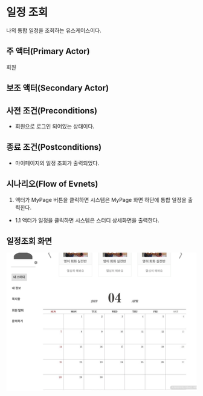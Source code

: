 # 일정 조회

나의 통합 일정을 조회하는 유스케이스이다.

## 주 액터(Primary Actor)

회원

## 보조 액터(Secondary Actor)

## 사전 조건(Preconditions)

- 회원으로 로그인 되어있는 상태이다.

## 종료 조건(Postconditions)

- 마이페이지의 일정 조회가 출력되었다.

## 시나리오(Flow of Evnets)

1. 액터가 MyPage 버튼을 클릭하면 시스템은 MyPage 화면 하단에 통합 일정을 출력한다.

- 1.1 액터가 일정을 클릭하면 시스템은 스터디 상세화면을 출력한다.

## 일정조회 화면
![일정조회](./images/일정조회.png)
